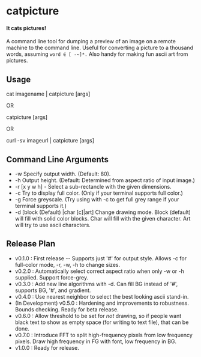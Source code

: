 # catpicture
#### It cats pictures!
A command line tool for dumping a preview of an image on a remote machine to the command line.
Useful for converting a picture to a thousand words, assuming ```word ∈ [ -~]*.```
Also handy for making fun ascii art from pictures.

## Usage

cat imagename | catpicture [args]

OR

catpicture [args] <image name>

OR 

curl -sv imageurl | catpicture [args]

## Command Line Arguments

* -w Specify output width. (Default: 80).
* -h Output height. (Default: Determined from aspect ratio of input image.)
* -r [x y w h] - Select a sub-rectancle with the given dimensions.
* -c Try to display full color. (Only if your terminal supports full color.)
* -g Force greyscale. (Try using with -c to get full grey range if your terminal supports it.)
* -d [block (Default) |char [c]|art] Change drawing mode. Block (default) will fill with solid color blocks. Char will fill with the given character.  Art will try to use ascii characters.

## Release Plan

* v0.1.0 : First release -- Supports just '#' for output style.  Allows -c for full-color mode, -r, -w, -h to change sizes.
* v0.2.0 : Automatically select correct aspect ratio when only -w or -h supplied.  Support force-grey.
* v0.3.0 : Add new line algorithms with -d.  Can fill BG instead of '#', supports BG, '#', and gradient.
* v0.4.0 : Use nearest neighbor to select the best looking ascii stand-in.
* (In Development) v0.5.0 : Hardening and improvements to robustness.  Bounds checking.  Ready for beta release.
* v0.6.0 : Allow threshold to be set for _not_ drawing, so if people want black text to show as empty space (for writing to text file), that can be done.
* v0.7.0 : Introduce FFT to split high-frequency pixels from low frequency pixels. Draw high frequency in FG with font, low frequency in BG.
* v1.0.0 : Ready for release.

